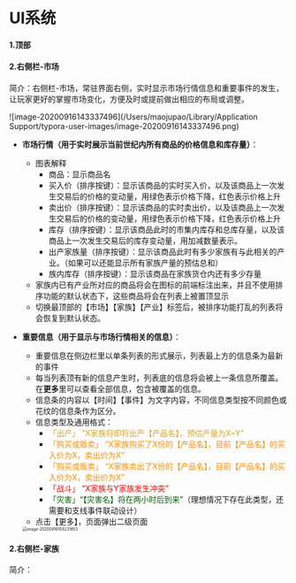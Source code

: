 # UI系统

#### 1.顶部

#### 2.右侧栏-市场

简介：右侧栏-市场，常驻界面右侧，实时显示市场行情信息和重要事件的发生，让玩家更好的掌握市场变化，方便及时或提前做出相应的布局或调整。

![image-20200916143337496](/Users/maojupao/Library/Application Support/typora-user-images/image-20200916143337496.png)

- **市场行情（用于实时展示当前世纪内所有商品的价格信息和库存量）**：
  - 图表解释
    - 商品：显示商品名
    - 买入价（排序按键）：显示该商品的实时买入价，以及该商品上一次发生交易后的价格的变动量，用绿色表示价格下降，红色表示价格上升
    - 卖出价（排序按键）：显示该商品的实时卖出价，以及该商品上一次发生交易后的价格的变动量，用绿色表示价格下降，红色表示价格上升
    - 库存（排序按键）：显示该商品此时的市集内库存和总库存量，以及该商品上一次发生交易后的库存变动量，用加减数量表示。
    - 出产家族量（排序按键）：显示该商品此时有多少家族有与此相关的产业。（如果可以还能显示所有家族产量的预估总和）
    - 族内库存（排序按键）：显示该商品在家族货仓内还有多少存量
  - 家族内已有产业所对应的商品将会在图标的前端标注出来，并且不使用排序功能的默认状态下，这些商品将会在列表上被置顶显示
  - 切换最顶部的【市场】【家族】【产业】标签后，被排序功能打乱的列表将会恢复到默认状态。
- **重要信息（用于显示与市场行情相关的信息）**：
  - 重要信息在侧边栏里以单条列表的形式展示，列表最上方的信息条为最新的事件
  - 每当列表顶有新的信息产生时，列表底的信息将会被上一条信息所覆盖。在**更多**里可以查看全部信息，包含被覆盖的信息。
  - 信息条的内容以【时间】【事件】为文字内容，不同信息类型按不同颜色或花纹的信息条作为区分。
  - 信息类型及通用格式：
    - <font color="goldenRod">「出产」 “X家族将即将出产【产品名】，预估产量为X~Y”</font>
    - <font color="Darkorange">「购买或贩卖」 “X家族购买了X份的【产品名】，目前【产品名】的买入价为X，卖出价为X”</font>
    - <font color="Darkorange">「购买或贩卖」 “X家族卖出了X份的【产品名】，目前【产品名】的买入价为X，卖出价为X”</font>
    - <font color="red">「战斗」 “X家族与Y家族发生冲突”</font>
    - <font color="DarkGreen">「灾害」“【灾害名】将在两小时后到来”</font>（理想情况下存在此类型，还需要和支线事件联动设计）
  - 点击【更多】，页面弹出二级页面
  
  <img src="/Users/maojupao/Library/Application Support/typora-user-images/image-20200916154231653.png" alt="image-20200916154231653" style="zoom:50%;" />



#### 2.右侧栏-家族

简介：


